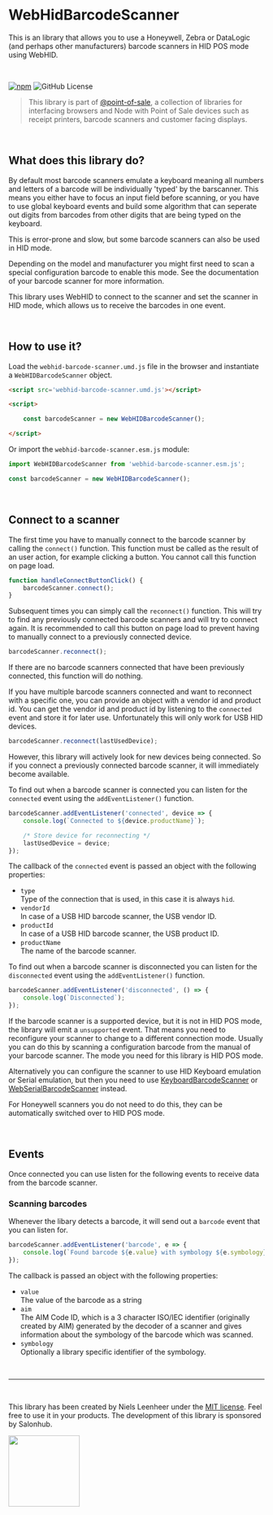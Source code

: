 # WebHidBarcodeScanner

This is an library that allows you to use a Honeywell, Zebra or DataLogic (and perhaps other manufacturers) barcode scanners in HID POS mode using WebHID. 

<br>

[![npm](https://img.shields.io/npm/v/@point-of-sale/webhid-barcode-scanner)](https://www.npmjs.com/@point-of-sale/webhid-barcode-scanner)
![GitHub License](https://img.shields.io/github/license/NielsLeenheer/WebHidBarcodeScanner)


> This library is part of [@point-of-sale](https://point-of-sale.dev), a collection of libraries for interfacing browsers and Node with Point of Sale devices such as receipt printers, barcode scanners and customer facing displays.

<br>

## What does this library do?

By default most barcode scanners emulate a keyboard meaning all numbers and letters of a barcode will be individually 'typed' by the barscanner. This means you either have to focus an input field before scanning, or you have to use global keyboard events and build some algorithm that can seperate out digits from barcodes from other digits that are being typed on the keyboard. 

This is error-prone and slow, but some barcode scanners can also be used in HID mode.

Depending on the model and manufacturer you might first need to scan a special configuration barcode to enable this mode. See the documentation of your barcode scanner for more information.

This library uses WebHID to connect to the scanner and set the scanner in HID mode, which allows us to receive the barcodes in one event.

<br>

## How to use it?

Load the `webhid-barcode-scanner.umd.js` file in the browser and instantiate a `WebHIDBarcodeScanner` object. 

```html
<script src='webhid-barcode-scanner.umd.js'></script>

<script>

    const barcodeScanner = new WebHIDBarcodeScanner();

</script>
```

Or import the `webhid-barcode-scanner.esm.js` module:

```js
import WebHIDBarcodeScanner from 'webhid-barcode-scanner.esm.js';

const barcodeScanner = new WebHIDBarcodeScanner();
```

<br>

## Connect to a scanner

The first time you have to manually connect to the barcode scanner by calling the `connect()` function. This function must be called as the result of an user action, for example clicking a button. You cannot call this function on page load.

```js
function handleConnectButtonClick() {
    barcodeScanner.connect();
}
```

Subsequent times you can simply call the `reconnect()` function. This will try to find any previously connected barcode scanners and will try to connect again. It is recommended to call this button on page load to prevent having to manually connect to a previously connected device.

```js
barcodeScanner.reconnect();
```

If there are no barcode scanners connected that have been previously connected, this function will do nothing.

If you have multiple barcode scanners connected and want to reconnect with a specific one, you can provide an object with a vendor id and product id. You can get the vendor id and product id by listening to the `connected` event and store it for later use. Unfortunately this will only work for USB HID devices. 

```js
barcodeScanner.reconnect(lastUsedDevice);
```

However, this library will actively look for new devices being connected. So if you connect a previously connected barcode scanner, it will immediately become available.

To find out when a barcode scanner is connected you can listen for the `connected` event using the `addEventListener()` function.

```js
barcodeScanner.addEventListener('connected', device => {
    console.log(`Connected to ${device.productName}`);

    /* Store device for reconnecting */
    lastUsedDevice = device;
});
```

The callback of the `connected` event is passed an object with the following properties:

-   `type`<br>
    Type of the connection that is used, in this case it is always `hid`.
-   `vendorId`<br>
    In case of a USB HID barcode scanner, the USB vendor ID.
-   `productId`<br>
    In case of a USB HID barcode scanner, the USB product ID.
-   `productName`<br>
    The name of the barcode scanner.

To find out when a barcode scanner is disconnected you can listen for the `disconnected` event using the `addEventListener()` function.

```js
barcodeScanner.addEventListener('disconnected', () => {
    console.log(`Disconnected`);
});
```

If the barcode scanner is a supported device, but it is not in HID POS mode, the library will emit a `unsupported` event. That means you need to reconfigure your scanner to change to a different connection mode. Usually you can do this by scanning a configuration barcode from the manual of your barcode scanner. The mode you need for this library is HID POS mode. 

Alternatively you can configure the scanner to use HID Keyboard emulation or Serial emulation, but then you need to use [KeyboardBarcodeScanner](https://github.com/NielsLeenheer/KeyboardBarcodeScanner) or [WebSerialBarcodeScanner](https://github.com/NielsLeenheer/WebSerialBarcodeScanner) instead.

For Honeywell scanners you do not need to do this, they can be automatically switched over to HID POS mode.

<br>

## Events

Once connected you can use listen for the following events to receive data from the barcode scanner.

### Scanning barcodes

Whenever the libary detects a barcode, it will send out a `barcode` event that you can listen for.

```js
barcodeScanner.addEventListener('barcode', e => {
    console.log(`Found barcode ${e.value} with symbology ${e.symbology}`);
});
```

The callback is passed an object with the following properties:

-   `value`<br>
    The value of the barcode as a string
-   `aim`<br>
    The AIM Code ID, which is a 3 character ISO/IEC identifier (originally created by AIM) generated by the decoder of a scanner and gives information about the symbology of the barcode which was scanned.
-   `symbology`<br>
    Optionally a library specific identifier of the symbology. 

<br>

-----

<br>

This library has been created by Niels Leenheer under the [MIT license](LICENSE). Feel free to use it in your products. The  development of this library is sponsored by Salonhub.

<a href="https://salohub.nl"><img src="https://salonhub.nl/assets/images/salonhub.svg" width=140></a>
